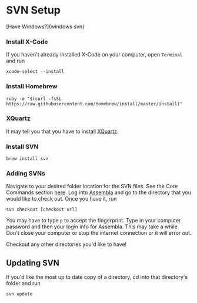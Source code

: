 # SVN Setup
[Have Windows?](windows svn)
### Install X-Code
If you haven't already installed X-Code on your computer, open ```Terminal``` and run

```
xcode-select --install
```

### Install Homebrew
```
ruby -e "$(curl -fsSL https://raw.githubusercontent.com/Homebrew/install/master/install)"
```

### XQuartz
It may tell you that you have to install [XQuartz](http://www.xquartz.org/)\.

### Install SVN
```
brew install svn
```

### Adding SVNs
Navigate to your desired folder location for the SVN files. See the Core Commands section [here](https://github.com/0nn0/terminal-mac-cheatsheet/wiki/Terminal-Cheatsheet-for-Mac-(-basics-))\.
Log into [Assembla](https://www.assembla.com/) and go to the directory that you would like to check out.
Once you have it, run
```
svn checkout [checkout url]
```
You may have to type ```p``` to accept the fingerprint.
Type in your computer password and then your login info for Assembla.
This may take a while. Don't close your computer or stop the internet connection or it will error out.

Checkout any other directories you'd like to have!

## Updating SVN
If you'd like the most up to date copy of a directory, cd into that directory's folder and run
```
svn update
```